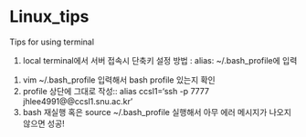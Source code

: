 # Linux_tips
Tips for using terminal 

1. local terminal에서 서버 접속시 단축키 설정 방법
: alias: ~/.bash_profile에 입력

1) vim ~/.bash_profile 입력해서 bash profile 있는지 확인
2) profile 상단에 그대로 작성:: alias ccsl1=‘ssh -p 7777 jhlee4991@@ccsl1.snu.ac.kr’
3) bash 재실행 혹은 source ~/.bash_profile 실행해서 아무 에러 메시지가 나오지 않으면 성공!


